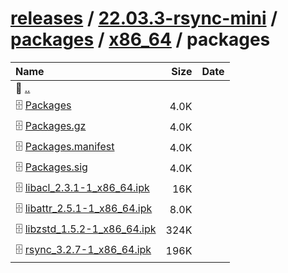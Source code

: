 ---
---

# [releases](/releases/) / [22.03.3-rsync-mini](/releases/22.03.3-rsync-mini/) / [packages](/releases/22.03.3-rsync-mini/packages/) / [x86_64](/releases/22.03.3-rsync-mini/packages/x86_64/) / packages


| Name | Size | Date |
|:---|---:|---|
| 📁 [..](../) | | |
| 🗄️ [Packages](./Packages) | 4.0K | |
| 🗄️ [Packages.gz](./Packages.gz) | 4.0K | |
| 🗄️ [Packages.manifest](./Packages.manifest) | 4.0K | |
| 🗄️ [Packages.sig](./Packages.sig) | 4.0K | |
| 🗄️ [libacl_2.3.1-1_x86_64.ipk](./libacl_2.3.1-1_x86_64.ipk) | 16K | |
| 🗄️ [libattr_2.5.1-1_x86_64.ipk](./libattr_2.5.1-1_x86_64.ipk) | 8.0K | |
| 🗄️ [libzstd_1.5.2-1_x86_64.ipk](./libzstd_1.5.2-1_x86_64.ipk) | 324K | |
| 🗄️ [rsync_3.2.7-1_x86_64.ipk](./rsync_3.2.7-1_x86_64.ipk) | 196K | |

